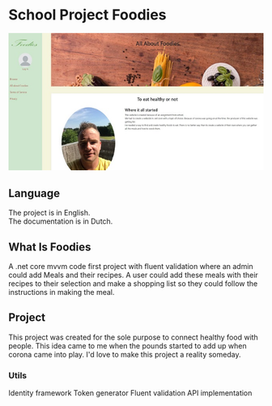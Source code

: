 # School Project Foodies
![](https://github.com/Liedev/foodies/blob/master/foodies.JPG)

## Language

The project is in English. <br/>
The documentation is in Dutch.

## What Is Foodies

A .net core mvvm code first project with fluent validation where an admin could add Meals and their recipes. A user could add these meals with their recipes to their selection and make a shopping list so they could follow the instructions in making the meal.  

## Project
This project was created for the sole purpose to connect healthy food with people. This idea came to me when the pounds started to add up when corona came into play. I'd love to make this project a reality someday.
### Utils
Identity framework
Token generator
Fluent validation
API implementation

